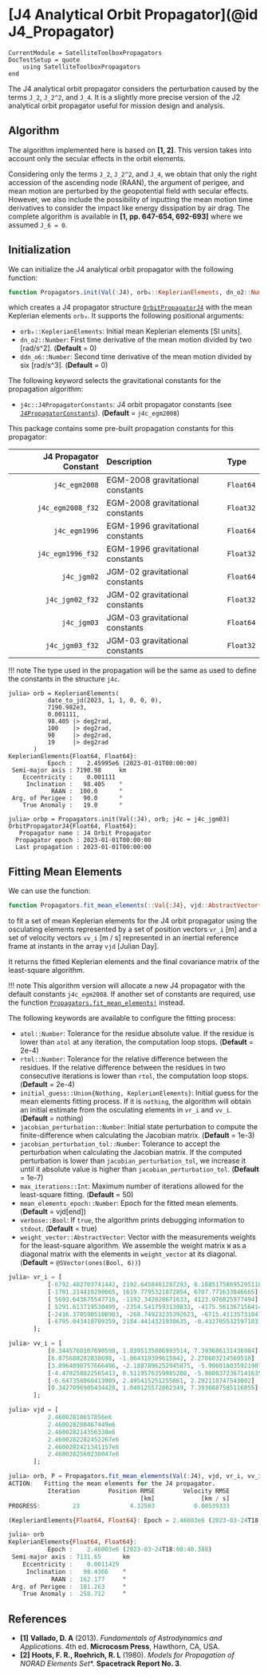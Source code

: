 # [J4 Analytical Orbit Propagator](@id J4_Propagator)

```@meta
CurrentModule = SatelliteToolboxPropagators
DocTestSetup = quote
    using SatelliteToolboxPropagators
end
```

The J4 analytical orbit propagator considers the perturbation caused by the terms ``J_2``,
``J_2^2``, and ``J_4``. It is a slightly more precise version of the J2 analytical orbit
propagator useful for mission design and analysis.

## Algorithm

The algorithm implemented here is based on **[1, 2]**. This version takes into account only
the secular effects in the orbit elements.

Considering only the terms ``J_2``, ``J_2^2``, and ``J_4``, we obtain that only the right
accession of the ascending node (RAAN), the argument of perigee, and mean motion are
perturbed by the geopotential field with secular effects. However, we also include the
possibility of inputting the mean motion time derivatives to consider the impact like energy
dissipation by air drag.  The complete algorithm is available in **[1, pp. 647-654,
692-693]** where we assumed ``J_6 = 0``.

## Initialization

We can initialize the J4 analytical orbit propagator with the following function:

```julia
function Propagators.init(Val(:J4), orb₀::KeplerianElements, dn_o2::Number = 0, ddn_o6::Number = 0; kwargs...)
```

which creates a J4 propagator structure [`OrbitPropagatorJ4`](@ref) with the mean Keplerian
elements `orb₀`. It supports the following positional arguments:

- `orb₀::KeplerianElements`: Initial mean Keplerian elements [SI units].
- `dn_o2::Number`: First time derivative of the mean motion divided by two [rad/s^2].
    (**Default** = 0)
- `ddn_o6::Number`: Second time derivative of the mean motion divided by six [rad/s^3].
    (**Default** = 0)
    
The following keyword selects the gravitational constants for the propagation algorithm:

- `j4c::J4PropagatorConstants`: J4 orbit propagator constants (see
  [`J4PropagatorConstants`](@ref)). (**Default** = `j4c_egm2008`)

This package contains some pre-built propagation constants for this propagator:

| **J4 Propagator Constant** | **Description**                  | **Type**  |
|---------------------------:|:---------------------------------|:----------|
|              `j4c_egm2008` | EGM-2008 gravitational constants | `Float64` |
|          `j4c_egm2008_f32` | EGM-2008 gravitational constants | `Float32` |
|              `j4c_egm1996` | EGM-1996 gravitational constants | `Float64` |
|          `j4c_egm1996_f32` | EGM-1996 gravitational constants | `Float32` |
|                `j4c_jgm02` | JGM-02 gravitational constants   | `Float64` |
|            `j4c_jgm02_f32` | JGM-02 gravitational constants   | `Float32` |
|                `j4c_jgm03` | JGM-03 gravitational constants   | `Float64` |
|            `j4c_jgm03_f32` | JGM-03 gravitational constants   | `Float32` |

!!! note
    The type used in the propagation will be the same as used to define the constants in the
    structure `j4c`.

```jldoctest
julia> orb = KeplerianElements(
           date_to_jd(2023, 1, 1, 0, 0, 0),
           7190.982e3,
           0.001111,
           98.405 |> deg2rad,
           100    |> deg2rad,
           90     |> deg2rad,
           19     |> deg2rad
       )
KeplerianElements{Float64, Float64}:
           Epoch :    2.45995e6 (2023-01-01T00:00:00)
 Semi-major axis : 7190.98     km
    Eccentricity :    0.001111
     Inclination :   98.405    °
            RAAN :  100.0      °
 Arg. of Perigee :   90.0      °
    True Anomaly :   19.0      °

julia> orbp = Propagators.init(Val(:J4), orb; j4c = j4c_jgm03)
OrbitPropagatorJ4{Float64, Float64}:
   Propagator name : J4 Orbit Propagator
  Propagator epoch : 2023-01-01T00:00:00
  Last propagation : 2023-01-01T00:00:00
```

## Fitting Mean Elements

We can use the function:

```julia
function Propagators.fit_mean_elements(::Val{:J4}, vjd::AbstractVector{Tjd}, vr_i::AbstractVector{Tv}, vv_i::AbstractVector{Tv}; kwargs...) -> KeplerianElements{Float64, Float64}, SMatrix{6, 6, Float64}
```

to fit a set of mean Keplerian elements for the J4 orbit propagator using the osculating
elements represented by a set of position vectors `vr_i` [m] and a set of velocity vectors
`vv_i` [m / s] represented in an inertial reference frame at instants in the array `vjd`
[Julian Day].

It returns the fitted Keplerian elements and the final covariance matrix of the least-square
algorithm.

!!! note
    This algorithm version will allocate a new J4 propagator with the default constants
    `j4c_egm2008`. If another set of constants are required, use the function
    [`Propagators.fit_mean_elements!`](@ref) instead.
    
The following keywords are available to configure the fitting process:

- `atol::Number`: Tolerance for the residue absolute value. If the residue is lower than
    `atol` at any iteration, the computation loop stops. (**Default** = 2e-4)
- `rtol::Number`: Tolerance for the relative difference between the residues. If the
    relative difference between the residues in two consecutive iterations is lower than
    `rtol`, the computation loop stops. (**Default** = 2e-4)
- `initial_guess::Union{Nothing, KeplerianElements}`: Initial guess for the mean elements
    fitting process. If it is `nothing`, the algorithm will obtain an initial estimate from
    the osculating elements in `vr_i` and `vv_i`. (**Default** = nothing)
- `jacobian_perturbation::Number`: Initial state perturbation to compute the
    finite-difference when calculating the Jacobian matrix. (**Default** = 1e-3)
- `jacobian_perturbation_tol::Number`: Tolerance to accept the perturbation when calculating
    the Jacobian matrix. If the computed perturbation is lower than
    `jacobian_perturbation_tol`, we increase it until it absolute value is higher than
    `jacobian_perturbation_tol`. (**Default** = 1e-7)
- `max_iterations::Int`: Maximum number of iterations allowed for the least-square fitting.
    (**Default** = 50)
- `mean_elements_epoch::Number`: Epoch for the fitted mean elements.
    (**Default** = vjd[end])
- `verbose::Bool`: If `true`, the algorithm prints debugging information to `stdout`.
    (**Default** = true)
- `weight_vector::AbstractVector`: Vector with the measurements weights for the least-square
    algorithm. We assemble the weight matrix `W` as a diagonal matrix with the elements in
    `weight_vector` at its diagonal. (**Default** = `@SVector(ones(Bool, 6))`)
    
```julia
julia> vr_i = [
           [-6792.402703741442, 2192.6458461287293, 0.18851758695295118]  .* 1000,
           [-1781.214419290065, 1619.7795321872854, 6707.771633846665]    .* 1000,
           [ 5693.643675547716, -1192.342828671633, 4123.976025977494]    .* 1000,
           [ 5291.613719530499, -2354.5417593130833, -4175.561367156414]  .* 1000,
           [-2416.3705905186903, -268.74923235392623, -6715.411357310478] .* 1000,
           [-6795.043410709359, 2184.4414321930635, -0.4327055325971031]  .* 1000,
       ];

julia> vv_i = [
           [0.3445760107690598, 1.0395135806993514, 7.393686131436984]    .* 1000,
           [6.875680282038698, -1.864319399615942, 2.270603214569518]     .* 1000,
           [3.8964090757666496, -2.1887896252945875, -5.9960180359219075] .* 1000,
           [-4.470258022565413, 0.5119576359985208, -5.9608372367141635]  .* 1000,
           [-6.647358060413909, 2.495415251255861, 2.292118747543002]     .* 1000,
           [0.3427096905434428, 1.040125572862349, 7.3936887585116855]    .* 1000,
       ];

julia> vjd = [
           2.46002818657856e6
           2.460028200467449e6
           2.460028214356338e6
           2.4600282282452267e6
           2.4600282421341157e6
           2.4600282560230047e6
       ];

julia> orb, P = Propagators.fit_mean_elements(Val(:J4), vjd, vr_i, vv_i)
ACTION:   Fitting the mean elements for the J4 propagator.
           Iteration        Position RMSE        Velocity RMSE           Total RMSE       RMSE Variation
                                     [km]             [km / s]                  [ ]
PROGRESS:         23              4.32503           0.00539333              4325.03         -2.94254e-06 %

(KeplerianElements{Float64, Float64}: Epoch = 2.46003e6 (2023-03-24T18:08:40.388), [0.16604967921134256 0.06643577684325273 … -3.85530201888247e-5 0.00012403223352387027; 0.06643577684023591 0.2663341547718351 … -1.7942536745204864e-5 -1.9568202595537958e-5; … ; -3.8553020185604505e-5 -1.7942536748844937e-5 … 4.39718600329357e-7 -8.092633462502864e-8; 0.0001240322335250686 -1.956820259353855e-5 … -8.092633462892543e-8 1.245186657304487e-7])

julia> orb
KeplerianElements{Float64, Float64}:
           Epoch :    2.46003e6 (2023-03-24T18:08:40.388)
 Semi-major axis : 7131.65      km
    Eccentricity :    0.0011429
     Inclination :   98.4366    °
            RAAN :  162.177     °
 Arg. of Perigee :  101.263     °
    True Anomaly :  258.712     °
```

## References

- **[1]** **Vallado, D. A** (2013). *Fundamentals of Astrodynamics and Applications*. 4th
  ed. **Microcosm Press**, Hawthorn, CA, USA.
- **[2]** **Hoots, F. R., Roehrich, R. L** (1980). *Models for Propagation of NORAD Elements
  Set**. **Spacetrack Report No. 3**.
